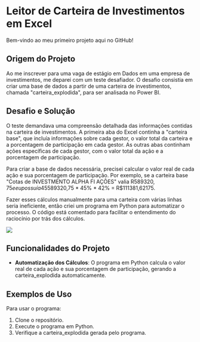 # Leitor de Carteira de Investimentos em Excel

Bem-vindo ao meu primeiro projeto aqui no GitHub!

## Origem do Projeto

Ao me inscrever para uma vaga de estágio em Dados em uma empresa de investimentos, me deparei com um teste desafiador. O desafio consistia em criar uma base de dados a partir de uma carteira de investimentos, chamada "carteira_explodida", para ser analisada no Power BI.

## Desafio e Solução

O teste demandava uma compreensão detalhada das informações contidas na carteira de investimentos. A primeira aba do Excel continha a "carteira base", que incluía informações sobre cada gestor, o valor total da carteira e a porcentagem de participação em cada gestor. As outras abas continham ações específicas de cada gestor, com o valor total da ação e a porcentagem de participação.

Para criar a base de dados necessária, precisei calcular o valor real de cada ação e sua porcentagem de participação. Por exemplo, se a carteira base "Cotas de INVESTMENTO ALPHA FI AÇÕES" valia R$589320,75 e eu possuía 45% dela, e na ação "VORTEX TECH ON NM - VRTX3" possuía 42%, o cálculo seria: R$589320,75 * 45% * 42% = R$111381,62175.

Fazer esses cálculos manualmente para uma carteira com várias linhas seria ineficiente, então criei um programa em Python para automatizar o processo. O código está comentado para facilitar o entendimento do raciocínio por trás dos cálculos.

![](https://img.hotimg.com/Captura-de-tela-2024-04-26-114710.png#vitrinedev)

## Funcionalidades do Projeto

- **Automatização dos Cálculos**: O programa em Python calcula o valor real de cada ação e sua porcentagem de participação, gerando a carteira_explodida automaticamente.

## Exemplos de Uso

Para usar o programa:

1. Clone o repositório.
2. Execute o programa em Python.
3. Verifique a carteira_explodida gerada pelo programa.

